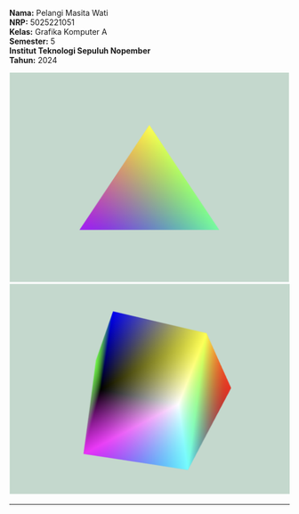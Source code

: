 **Nama:** Pelangi Masita Wati  
**NRP:** 5025221051  
**Kelas:** Grafika Komputer A  
**Semester:** 5  
**Institut Teknologi Sepuluh Nopember**  
**Tahun:** 2024

![Tugas 1](tugas1.png)
![Tugas 2](tugas2.png)

---